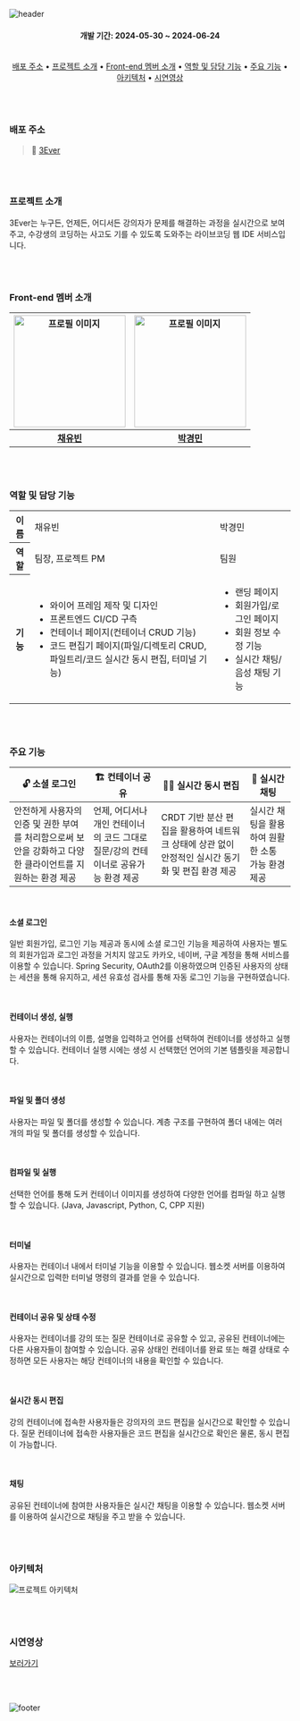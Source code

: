 ![header](https://capsule-render.vercel.app/api?type=waving&height=250&color=48BB78&text=3Ever%20-%20Web%20IDE&textBg=false&fontColor=ffffff&fontSize=40&fontAlign=50&fontAlignY=39&section=header)

<div align="center">
  <h4>개발 기간: 2024-05-30 ~ 2024-06-24</h3><br>
  <a href="#배포-주소">배포 주소</a> • <a href="#프로젝트-소개">프로젝트 소개</a> • <a href="#front-end-멤버-소개">Front-end 멤버 소개</a> • <a href="#역할-및-담당-기능">역할 및 담당 기능</a> • <a href="#주요-기능">주요 기능</a> • <a href="#아키텍처">아키텍처</a> • <a href="#시연영상">시연영상</a>
</div>

<br><br>


### 배포 주소
> 🔗 [3Ever](http://ec2-52-79-123-145.ap-northeast-2.compute.amazonaws.com/)

<br><br>

### 프로젝트 소개
3Ever는 누구든, 언제든, 어디서든 강의자가 문제를 해결하는 과정을 실시간으로 보여주고, 수강생의 코딩하는 사고도 기를 수 있도록 도와주는 라이브코딩 웹 IDE 서비스입니다.

<br><br>

### Front-end 멤버 소개
|<img width="200" src="https://avatars.githubusercontent.com/u/63189595?v=4" alt="프로필 이미지">|<img width="200" src="https://avatars.githubusercontent.com/u/96777845?v=4" alt="프로필 이미지">|
|:---:|:---:|
|[**채유빈**](https://github.com/ChaeYubin)|[**박경민**](https://github.com/gangmin2)|

<br><br>

### 역할 및 담당 기능
<table>
  <tr>
    <th>이름</th>
    <td>채유빈</td>
    <td>박경민</td>
  </tr>
  
  <tr>
    <th>역할</th>
    <td>팀장, 프로젝트 PM</td>
    <td>팀원</td>
  </tr>
  
  <tr>
    <th>기능</th>
    <td>
      <ul>
        <li>와이어 프레임 제작 및 디자인</li>
        <li>프론트엔드 CI/CD 구측</li>
        <li>컨테이너 페이지(컨테이너 CRUD 기능)</li>
        <li>코드 편집기 페이지(파일/디렉토리 CRUD, 파일트리/코드 실시간 동시 편집, 터미널 기능)</li>
      </ul>
    </td>
    <td>
      <ul>
        <li>랜딩 페이지</li>
        <li>회원가입/로그인 페이지</li>
        <li>회원 정보 수정 기능</li>
        <li>실시간 채팅/음성 채팅 기능</li>
      </ul>
    </td>
  </tr>
</table>

<br><br>

### 주요 기능
|🔓 소셜 로그인|🏗️ 컨테이너 공유|🧑‍💻 실시간 동시 편집|💬 실시간 채팅|
|---|---|---|---|
|안전하게 사용자의 인증 및 권한 부여를 처리함으로써 보안을 강화하고 다양한 클라이언트를 지원하는 환경 제공|언제, 어디서나 개인 컨테이너의 코드 그대로 질문/강의 컨테이너로 공유가능 환경 제공|CRDT 기반 분산 편집을 활용하여 네트워크 상태에 상관 없이 안정적인 실시간 동기화 및 편집 환경 제공|실시간 채팅을 활용하여 원활한 소통 가능 환경 제공|
<br>

#### 소셜 로그인
일반 회원가입, 로그인 기능 제공과 동시에 소셜 로그인 기능을 제공하여 사용자는 별도의 회원가입과 로그인 과정을 거치지 않고도 카카오, 네이버, 구글 계정을 통해 서비스를 이용할 수 있습니다.
Spring Security, OAuth2를 이용하였으며 인증된 사용자의 상태는 세션을 통해 유지하고, 세션 유효성 검사를 통해 자동 로그인 기능을 구현하였습니다.

<br>

#### 컨테이너 생성, 실행
사용자는 컨테이너의 이름, 설명을 입력하고 언어를 선택하여 컨테이너를 생성하고 실행할 수 있습니다. 컨테이너 실행 시에는 생성 시 선택했던 언어의 기본 템플릿을 제공합니다.

<br>

#### 파일 및 폴더 생성
사용자는 파일 및 폴더를 생성할 수 있습니다. 계층 구조를 구현하여 폴더 내에는 여러 개의 파일 및 폴더를 생성할 수 있습니다.

<br>

#### 컴파일 및 실행
선택한 언어를 통해 도커 컨테이너 이미지를 생성하여 다양한 언어를 컴파일 하고 실행할 수 있습니다. (Java, Javascript, Python, C, CPP 지원)

<br>

#### 터미널
사용자는 컨테이너 내에서 터미널 기능을 이용할 수 있습니다. 웹소켓 서버를 이용하여 실시간으로 입력한 터미널 명령의 결과를 얻을 수 있습니다.

<br>

#### 컨테이너 공유 및 상태 수정
사용자는 컨테이너를 강의 또는 질문 컨테이너로 공유할 수 있고, 공유된 컨테이너에는 다른 사용자들이 참여할 수 있습니다.
공유 상태인 컨테이너를 완료 또는 해결 상태로 수정하면 모든 사용자는 해당 컨테이너의 내용을 확인할 수 있습니다.

<br>

#### 실시간 동시 편집
강의 컨테이너에 접속한 사용자들은 강의자의 코드 편집을 실시간으로 확인할 수 있습니다. 질문 컨테이너에 접속한 사용자들은 코드 편집을 실시간으로 확인은 물론, 동시 편집이 가능합니다.  

<br>

#### 채팅
공유된 컨테이너에 참여한 사용자들은 실시간 채팅을 이용할 수 있습니다. 웹소켓 서버를 이용하여 실시간으로 채팅을 주고 받을 수 있습니다. 

<br><br>

### 아키텍처
<img alt="프로젝트 아키텍처" src="https://github.com/Web-IDE-Project/front-end/assets/96777845/a70ef026-e891-4afc-831a-568b53dbbcab">

<br><br>

### 시연영상
[보러가기](https://www.youtube.com/watch?v=gfLYe-VhBAg)

<br><br>

![footer](https://capsule-render.vercel.app/api?type=waving&height=150&color=48BB78&section=footer)
